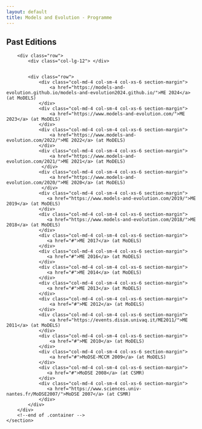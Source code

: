 ```yaml
---
layout: default
title: Models and Evolution - Programme
---
```

<section class="page-header" style="background-image:url(https://www.volcamp.io/asset/images/chainedespuys_header.jpg);">
    <div class="container">
        <div class="row justify-content-center">
            <div class="col-lg-8">
                <div class="content text-center">
                    <h1 class="mb-3 text-white text-capitalize letter-spacing">Past Editions</h1>
                    <div class="divider mx-auto mb-4 bg-white"></div>
                </div>
            </div>
        </div>
    </div>
</section>
<section id="section-past" class="section-wrapper client-logo">
        <div class="container">
         <section class="section-speaker section">

        <div class="row">
            <div class="col-lg-12"> </div>
        

            <div class="row">
                <div class="col-md-4 col-sm-4 col-xs-6 section-margin">
                    <a href="https://models-and-evolution.github.io/models-and-evolution2024.github.io/">ME 2024</a> (at MoDELS)
                </div>
                <div class="col-md-4 col-sm-4 col-xs-6 section-margin">
                    <a href="https://www.models-and-evolution.com/">ME 2023</a> (at MoDELS)
                </div>
                <div class="col-md-4 col-sm-4 col-xs-6 section-margin">
                    <a href="https://www.models-and-evolution.com/2022/">ME 2022</a> (at MoDELS)
                </div>
                <div class="col-md-4 col-sm-4 col-xs-6 section-margin">
                    <a href="https://www.models-and-evolution.com/2021/">ME 2021</a> (at MoDELS)
                 </div>
                <div class="col-md-4 col-sm-4 col-xs-6 section-margin">
                    <a href="https://www.models-and-evolution.com/2020/">ME 2020</a> (at MoDELS)
                 </div>
                <div class="col-md-4 col-sm-4 col-xs-6 section-margin">
                   <a href="https://www.models-and-evolution.com/2019/">ME 2019</a> (at MoDELS)
                </div>
				<div class="col-md-4 col-sm-4 col-xs-6 section-margin">
                   <a href="https://www.models-and-evolution.com/2018/">ME 2018</a> (at MoDELS)
                </div>
                <div class="col-md-4 col-sm-4 col-xs-6 section-margin">
                   <a href="#">ME 2017</a> (at MoDELS)
                </div>
                <div class="col-md-4 col-sm-4 col-xs-6 section-margin">
                   <a href="#">ME 2016</a> (at MoDELS)
                </div>
                <div class="col-md-4 col-sm-4 col-xs-6 section-margin">
                   <a href="#">ME 2014</a> (at MoDELS)
                </div>
                <div class="col-md-4 col-sm-4 col-xs-6 section-margin">
                   <a href="#">ME 2013</a> (at MoDELS)
                </div>
                <div class="col-md-4 col-sm-4 col-xs-6 section-margin">
                    <a href="#">ME 2012</a> (at MoDELS)
                </div>
                <div class="col-md-4 col-sm-4 col-xs-6 section-margin">
                    <a href="https://events.disim.univaq.it/ME2011/">ME 2011</a> (at MoDELS)
                </div>
                <div class="col-md-4 col-sm-4 col-xs-6 section-margin">
                    <a href="#">ME 2010</a> (at MoDELS)
                </div>
                <div class="col-md-4 col-sm-4 col-xs-6 section-margin">
                    <a href="#">MoDSE-MCCM 2009</a> (at MoDELS)
                </div>
                <div class="col-md-4 col-sm-4 col-xs-6 section-margin">
                   <a href="#">MoDSE 2008</a> (at CSMR)
                </div>
                <div class="col-md-4 col-sm-4 col-xs-6 section-margin">
                   <a href="https://www.sciences.univ-nantes.fr/MoDSE2007/">MoDSE 2007</a> (at CSMR)
                </div>
            </div>
        </div>
        <!--end of .container -->
    </section>